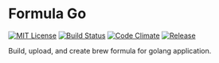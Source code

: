 Formula Go
============
[![MIT License](http://img.shields.io/badge/license-MIT-blue.svg?style=flat)](LICENSE)
[![Build Status](https://travis-ci.org/jkawamoto/fgo.svg?branch=master)](https://travis-ci.org/jkawamoto/fgo)
[![Code Climate](https://codeclimate.com/github/jkawamoto/fgo/badges/gpa.svg)](https://codeclimate.com/github/jkawamoto/fgo)
[![Release](https://img.shields.io/badge/release-0.1.0-lightgrey.svg)](https://github.com/jkawamoto/fgo/releases/tag/v0.1.0)

Build, upload, and create brew formula for golang application.

